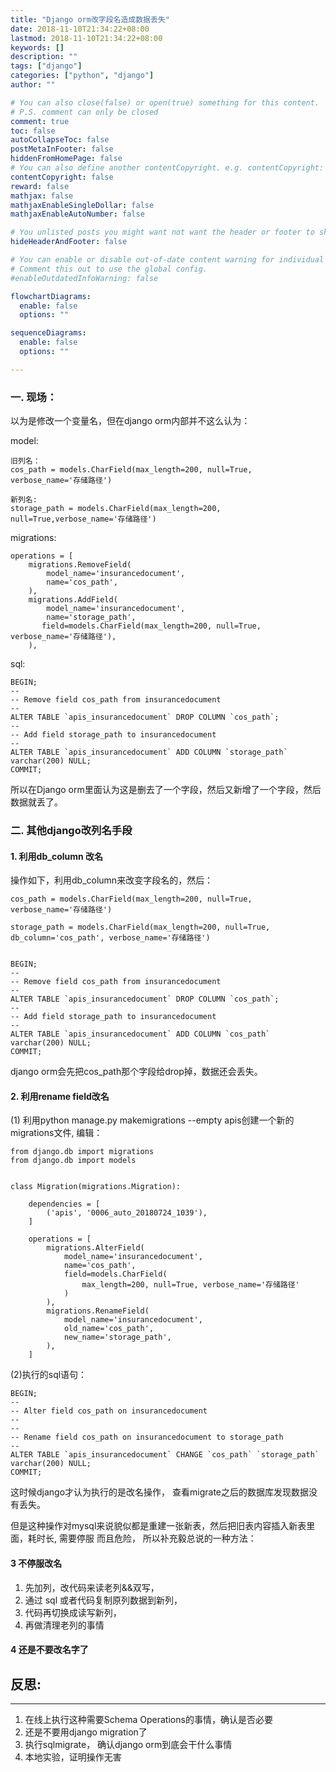```yaml
---
title: "Django orm改字段名造成数据丢失"
date: 2018-11-10T21:34:22+08:00
lastmod: 2018-11-10T21:34:22+08:00
keywords: []
description: ""
tags: ["django"]
categories: ["python", "django"]
author: ""

# You can also close(false) or open(true) something for this content.
# P.S. comment can only be closed
comment: true
toc: false
autoCollapseToc: false
postMetaInFooter: false
hiddenFromHomePage: false
# You can also define another contentCopyright. e.g. contentCopyright: "This is another copyright."
contentCopyright: false
reward: false
mathjax: false
mathjaxEnableSingleDollar: false
mathjaxEnableAutoNumber: false

# You unlisted posts you might want not want the header or footer to show
hideHeaderAndFooter: false

# You can enable or disable out-of-date content warning for individual post.
# Comment this out to use the global config.
#enableOutdatedInfoWarning: false

flowchartDiagrams:
  enable: false
  options: ""

sequenceDiagrams: 
  enable: false
  options: ""

---
```


### 一. 现场：
以为是修改一个变量名，但在django orm内部并不这么认为：

model:

``` 
旧列名：
cos_path = models.CharField(max_length=200, null=True, verbose_name='存储路径')

新列名:
storage_path = models.CharField(max_length=200, null=True,verbose_name='存储路径')
```

migrations:

```
operations = [
    migrations.RemoveField(
        model_name='insurancedocument',
        name='cos_path',
    ),
    migrations.AddField(
        model_name='insurancedocument',
        name='storage_path',
       field=models.CharField(max_length=200, null=True, verbose_name='存储路径'),
    ),
```

sql:

```
BEGIN;
--
-- Remove field cos_path from insurancedocument
--
ALTER TABLE `apis_insurancedocument` DROP COLUMN `cos_path`;
--
-- Add field storage_path to insurancedocument
--
ALTER TABLE `apis_insurancedocument` ADD COLUMN `storage_path` varchar(200) NULL;
COMMIT;
```

所以在Django orm里面认为这是删去了一个字段，然后又新增了一个字段，然后数据就丢了。

### 二. 其他django改列名手段

#### 1. 利用db_column 改名

操作如下，利用db_column来改变字段名的，然后：


```
cos_path = models.CharField(max_length=200, null=True, verbose_name='存储路径')

storage_path = models.CharField(max_length=200, null=True, db_column='cos_path', verbose_name='存储路径')
```


```

BEGIN;
--
-- Remove field cos_path from insurancedocument
--
ALTER TABLE `apis_insurancedocument` DROP COLUMN `cos_path`;
--
-- Add field storage_path to insurancedocument
--
ALTER TABLE `apis_insurancedocument` ADD COLUMN `cos_path` varchar(200) NULL;
COMMIT;

```

django orm会先把cos_path那个字段给drop掉，数据还会丢失。


#### 2. 利用rename field改名

(1) 利用python manage.py makemigrations --empty apis创建一个新的migrations文件, 编辑：

```
from django.db import migrations
from django.db import models


class Migration(migrations.Migration):

    dependencies = [
        ('apis', '0006_auto_20180724_1039'),
    ]

    operations = [
        migrations.AlterField(
            model_name='insurancedocument',
            name='cos_path',
            field=models.CharField(
                max_length=200, null=True, verbose_name='存储路径'
            )
        ),
        migrations.RenameField(
            model_name='insurancedocument',
            old_name='cos_path',
            new_name='storage_path',
        ),
    ]

```

(2)执行的sql语句：

```
BEGIN;
--
-- Alter field cos_path on insurancedocument
--
--
-- Rename field cos_path on insurancedocument to storage_path
--
ALTER TABLE `apis_insurancedocument` CHANGE `cos_path` `storage_path` varchar(200) NULL;
COMMIT;
```
这时候django才认为执行的是改名操作， 查看migrate之后的数据库发现数据没有丢失。

但是这种操作对mysql来说貌似都是重建一张新表，然后把旧表内容插入新表里面，耗时长, 需要停服 而且危险， 所以补充毅总说的一种方法：

#### 3 不停服改名

1. 先加列，改代码来读老列&&双写，
2. 通过 sql 或者代码复制原列数据到新列，
3. 代码再切换成读写新列，
4. 再做清理老列的事情

#### 4 还是不要改名字了


## 反思:
---

1. 在线上执行这种需要Schema Operations的事情，确认是否必要
2. 还是不要用django migration了
3. 执行sqlmigrate， 确认django orm到底会干什么事情
4. 本地实验，证明操作无害


<!--more-->
